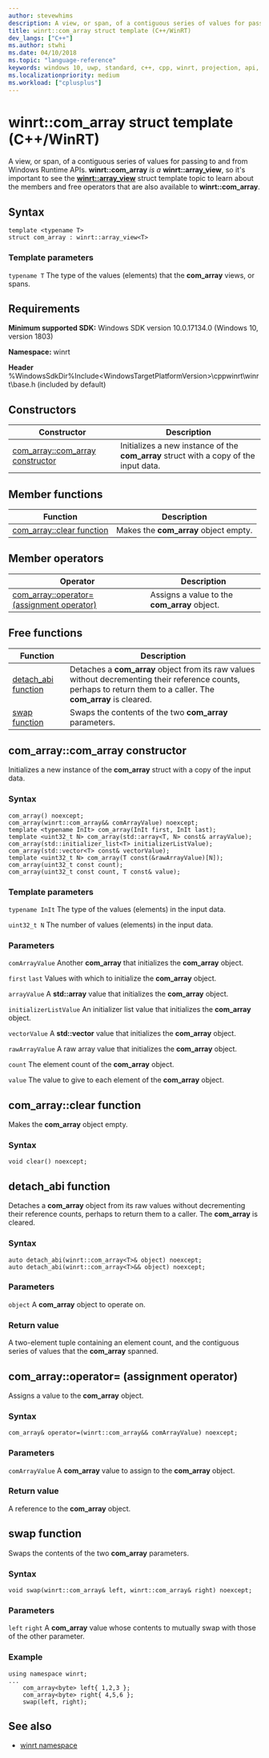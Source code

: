 ```yaml
---
author: stevewhims
description: A view, or span, of a contiguous series of values for passing to and from Windows Runtime APIs.
title: winrt::com_array struct template (C++/WinRT)
dev_langs: ["C++"]
ms.author: stwhi
ms.date: 04/10/2018
ms.topic: "language-reference"
keywords: windows 10, uwp, standard, c++, cpp, winrt, projection, api, reference, array, view, com_array, span
ms.localizationpriority: medium
ms.workload: ["cplusplus"]
---
```


# winrt::com_array struct template (C++/WinRT)
A view, or span, of a contiguous series of values for passing to and from Windows Runtime APIs. **winrt::com_array** *is a* **winrt::array_view**, so it's important to see the [**winrt::array_view**](array-view.md) struct template topic to learn about the members and free operators that are also available to **winrt::com_array**.

## Syntax
```cppwinrt
template <typename T>
struct com_array : winrt::array_view<T>
```

### Template parameters
`typename T`
The type of the values (elements) that the **com_array** views, or spans.

## Requirements
**Minimum supported SDK:** Windows SDK version 10.0.17134.0 (Windows 10, version 1803)

**Namespace:** winrt

**Header** %WindowsSdkDir%Include\<WindowsTargetPlatformVersion>\cppwinrt\winrt\base.h (included by default)

## Constructors
|Constructor|Description|
|------------|-----------------|
|[com_array::com_array constructor](#com_arraycom_array-constructor)|Initializes a new instance of the **com_array** struct with a copy of the input data.|

## Member functions
|Function|Description|
|------------|-----------------|
|[com_array::clear function](#com_arrayclear-function)|Makes the **com_array** object empty.|

## Member operators
|Operator|Description|
|------------|-----------------|
|[com_array::operator= (assignment operator)](#com_arrayoperator-assignment-operator)|Assigns a value to the **com_array** object.|

## Free functions
|Function|Description|
|------------|-----------------| 
|[detach_abi function](#detachabi-function)|Detaches a **com_array** object from its raw values without decrementing their reference counts, perhaps to return them to a caller. The **com_array** is cleared.|
|[swap function](#swap-function)|Swaps the contents of the two **com_array** parameters.|

## com_array::com_array constructor
Initializes a new instance of the **com_array** struct with a copy of the input data.

### Syntax
```cppwinrt
com_array() noexcept;
com_array(winrt::com_array&& comArrayValue) noexcept;
template <typename InIt> com_array(InIt first, InIt last);
template <uint32_t N> com_array(std::array<T, N> const& arrayValue);
com_array(std::initializer_list<T> initializerListValue);
com_array(std::vector<T> const& vectorValue);
template <uint32_t N> com_array(T const(&rawArrayValue)[N]);
com_array(uint32_t const count);
com_array(uint32_t const count, T const& value);
```

### Template parameters
`typename InIt`
The type of the values (elements) in the input data.

`uint32_t N`
The number of values (elements) in the input data.

### Parameters
`comArrayValue`
Another **com_array** that initializes the **com_array** object.

`first` `last`
Values with which to initialize the **com_array** object.

`arrayValue`
A **std::array** value that initializes the **com_array** object.

`initializerListValue`
An initializer list value that initializes the **com_array** object.

`vectorValue`
A **std::vector** value that initializes the **com_array** object.

`rawArrayValue`
A raw array value that initializes the **com_array** object.

`count`
The element count of the **com_array** object.

`value`
The value to give to each element of the **com_array** object.

## com_array::clear function
Makes the **com_array** object empty.

### Syntax
```cppwinrt
void clear() noexcept;
```

## detach_abi function
Detaches a **com_array** object from its raw values without decrementing their reference counts, perhaps to return them to a caller. The **com_array** is cleared.

### Syntax
```cppwinrt
auto detach_abi(winrt::com_array<T>& object) noexcept;
auto detach_abi(winrt::com_array<T>&& object) noexcept;
```

### Parameters
`object`
A **com_array** object to operate on.

### Return value
A two-element tuple containing an element count, and the contiguous series of values that the **com_array** spanned.

## com_array::operator= (assignment operator)
Assigns a value to the **com_array** object.

### Syntax
```cppwinrt
com_array& operator=(winrt::com_array&& comArrayValue) noexcept;
```

### Parameters
`comArrayValue`
A **com_array** value to assign to the **com_array** object.

### Return value
A reference to the **com_array** object.

## swap function
Swaps the contents of the two **com_array** parameters.

### Syntax
```cppwinrt
void swap(winrt::com_array& left, winrt::com_array& right) noexcept;
```

### Parameters
`left` `right`
A **com_array** value whose contents to mutually swap with those of the other parameter.

### Example
```cppwinrt
using namespace winrt;
...
    com_array<byte> left{ 1,2,3 };
    com_array<byte> right{ 4,5,6 };
    swap(left, right);
```

## See also 
* [winrt namespace](winrt.md)
